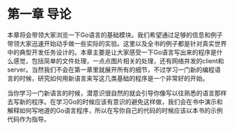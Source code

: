 # 第一章 导论

本章将会带领大家浏览一下Go语言的基础模块。我们希望通过足够的信息和例子带领大家迅速开始动手做一些实际的实验。这里以及全书的例子都是针对真实世界中的典型开发任务设计的。本章主要是让大家感受一下Go语言写出来的程序是什么感觉，包括简单的文件处理，一点点图片相关的处理，还有网络并发的client和server。当然我们不会在第一章里就展开所有的细节，不过学习一门新的编程语言的时候，研究如何用新语言来写这几类基础的程序是一个非常好的开始。

当你学习一门新语言的时候，潜意识很自然的就会引导你像写以往熟悉的语言那样去写新的程序。在学习Go的时候应该有意识的避免这样做，我们会在书中演示和解释如何写地道的Go语言程序，所以在写你自己的代码的时候应该以本书的示例代码作为指导。

